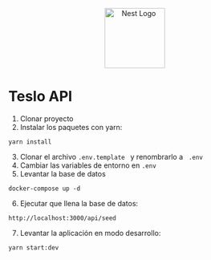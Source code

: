 <p align="center">
  <a href="http://nestjs.com/" target="blank"><img src="https://nestjs.com/img/logo-small.svg" width="120" alt="Nest Logo" /></a>
</p>

# Teslo API

1. Clonar proyecto
2. Instalar los paquetes con yarn:
```
yarn install
```
3. Clonar el archivo ```.env.template ``` y renombrarlo a ``` .env```
4. Cambiar las variables de entorno en ```.env```
5. Levantar la base de datos
```
docker-compose up -d
```


6.  Ejecutar que llena la base de datos:
```
http://localhost:3000/api/seed
```
7.  Levantar la aplicación en modo desarrollo:
```
yarn start:dev
```